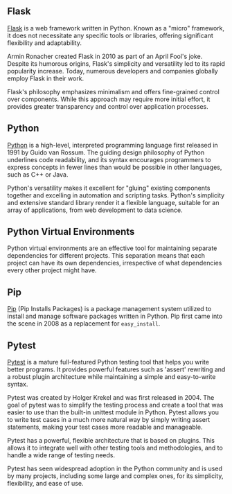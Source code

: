 ## Flask

[Flask](https://flask.palletsprojects.com/en/2.1.x/) is a web framework written in Python. Known as a "micro" framework, it does not necessitate any specific tools or libraries, offering significant flexibility and adaptability.

Armin Ronacher created Flask in 2010 as part of an April Fool's joke. Despite its humorous origins, Flask's simplicity and versatility led to its rapid popularity increase. Today, numerous developers and companies globally employ Flask in their work.

Flask's philosophy emphasizes minimalism and offers fine-grained control over components. While this approach may require more initial effort, it provides greater transparency and control over application processes.

## Python

[Python](https://www.python.org/) is a high-level, interpreted programming language first released in 1991 by Guido van Rossum. The guiding design philosophy of Python underlines code readability, and its syntax encourages programmers to express concepts in fewer lines than would be possible in other languages, such as C++ or Java.

Python's versatility makes it excellent for "gluing" existing components together and excelling in automation and scripting tasks. Python's simplicity and extensive standard library render it a flexible language, suitable for an array of applications, from web development to data science.

## Python Virtual Environments

Python virtual environments are an effective tool for maintaining separate dependencies for different projects. This separation means that each project can have its own dependencies, irrespective of what dependencies every other project might have.

## Pip

[Pip](https://pip.pypa.io/en/stable/) (Pip Installs Packages) is a package management system utilized to install and manage software packages written in Python. Pip first came into the scene in 2008 as a replacement for `easy_install`.

## Pytest

[Pytest](https://docs.pytest.org/en/latest/) is a mature full-featured Python testing tool that helps you write better programs. It provides powerful features such as 'assert' rewriting and a robust plugin architecture while maintaining a simple and easy-to-write syntax.

Pytest was created by Holger Krekel and was first released in 2004. The goal of pytest was to simplify the testing process and create a tool that was easier to use than the built-in unittest module in Python. Pytest allows you to write test cases in a much more natural way by simply writing assert statements, making your test cases more readable and manageable.

Pytest has a powerful, flexible architecture that is based on plugins. This allows it to integrate well with other testing tools and methodologies, and to handle a wide range of testing needs.

Pytest has seen widespread adoption in the Python community and is used by many projects, including some large and complex ones, for its simplicity, flexibility, and ease of use.
